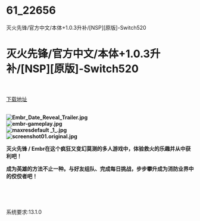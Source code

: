 # 61_22656
灭火先锋/官方中文/本体+1.0.3升补/[NSP][原版]-Switch520
# 灭火先锋/官方中文/本体+1.0.3升补/[NSP][原版]-Switch520
 <br/></br>
[下载地址](https://www.switch520.cc/article/22656 "下载地址")
<br/></br>

<p><strong><img title="Embr_Date_Reveal_Trailer.jpg" src="https://www.switch520.cc/muke_img/2021_09_25_0a48dd8070ef9.jpg" alt="Embr_Date_Reveal_Trailer.jpg"></strong><br>
<strong><img title="embr-gameplay.jpg" src="https://www.switch520.cc/muke_img/2021_09_25_28f470bd1f4e0.jpg" alt="embr-gameplay.jpg"></strong><br>
<strong><img title="maxresdefault _1_.jpg" src="https://www.switch520.cc/muke_img/2021_09_25_a980a16598af7.jpg" alt="maxresdefault _1_.jpg"></strong><br>
<strong><img title="screenshot01.original.jpg" src="https://www.switch520.cc/muke_img/2021_09_25_30274268f0fa2.jpg" alt="screenshot01.original.jpg">&nbsp;</strong></p>
<p><strong>灭火先锋 / Embr在这个疯狂又变幻莫测的多人游戏中，体验救火的乐趣并从中获利吧！</strong></p>
<p><strong>成为英雄的方法不止一种。与好友组队、完成每日挑战，步步攀升成为消防业界中的佼佼者吧！</strong></p>
<p>&nbsp;</p>
<p>&nbsp;</p>
<p>系统要求:13.1.0</p>



